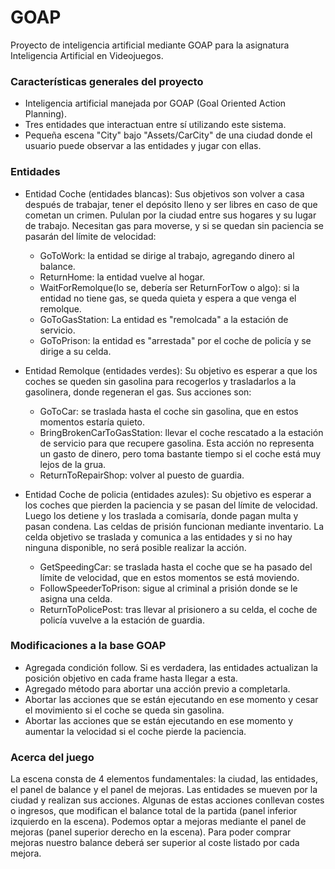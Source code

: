 # GOAP
Proyecto de inteligencia artificial mediante GOAP para la asignatura Inteligencia Artificial en Videojuegos.

### Características generales del proyecto
* Inteligencia artificial manejada por GOAP (Goal Oriented Action Planning).
* Tres entidades que interactuan entre sí utilizando este sistema.
* Pequeña escena "City" bajo "Assets/CarCity" de una ciudad donde el usuario puede observar a las entidades y jugar con ellas.

### Entidades
* Entidad Coche (entidades blancas): Sus objetivos son volver a casa después de trabajar, tener el depósito lleno y ser libres en caso de que cometan un crimen. Pululan por la ciudad entre sus hogares y su lugar de trabajo. Necesitan gas para moverse, y si se quedan sin paciencia se pasarán del límite de velocidad:
  * GoToWork: la entidad se dirige al trabajo, agregando dinero al balance.
  * ReturnHome: la entidad vuelve al hogar.
  * WaitForRemolque(lo se, debería ser ReturnForTow o algo): si la entidad no tiene gas, se queda quieta y espera a que venga el remolque.
  * GoToGasStation: La entidad es "remolcada" a la estación de servicio.
  * GoToPrison: la entidad es "arrestada" por el coche de policía y se dirige a su celda.

* Entidad Remolque (entidades verdes): Su objetivo es esperar a que los coches se queden sin gasolina para recogerlos y trasladarlos a la gasolinera, donde regeneran el gas. Sus acciones son:
  * GoToCar: se traslada hasta el coche sin gasolina, que en estos momentos estaría quieto.
  * BringBrokenCarToGasStation: llevar el coche rescatado a la estación de servicio para que recupere gasolina. Esta acción no representa un gasto de dinero, pero toma bastante tiempo si el coche está muy lejos de la grua.
  * ReturnToRepairShop: volver al puesto de guardia.

* Entidad Coche de policia (entidades azules): Su objetivo es esperar a los coches que pierden la paciencia y se pasan del límite de velocidad. Luego los detiene y los traslada a comisaría, donde pagan multa y pasan condena. Las celdas de prisión funcionan mediante inventario. La celda objetivo se traslada y comunica a las entidades y si no hay ninguna disponible, no será posible realizar la acción.
  * GetSpeedingCar: se traslada hasta el coche que se ha pasado del límite de velocidad, que en estos momentos se está moviendo.
  * FollowSpeederToPrison: sigue al criminal a prisión donde se le asigna una celda.
  * ReturnToPolicePost: tras llevar al prisionero a su celda, el coche de policía vuvelve a la estación de guardia.

### Modificaciones a la base GOAP
* Agregada condición follow. Si es verdadera, las entidades actualizan la posición objetivo en cada frame hasta llegar a esta.
* Agregado método para abortar una acción previo a completarla.
* Abortar las acciones que se están ejecutando en ese momento y cesar el movimiento si el coche se queda sin gasolina.
* Abortar las acciones que se están ejecutando en ese momento y aumentar la velocidad si el coche pierde la paciencia.

### Acerca del juego
La escena consta de 4 elementos fundamentales: la ciudad, las entidades, el panel de balance y el panel de mejoras. Las entidades se mueven por la ciudad y realizan sus acciones. Algunas de estas acciones conllevan costes o ingresos, que modifican el balance total de la partida (panel inferior izquierdo en la escena). Podemos optar a mejoras mediante el panel de mejoras (panel superior derecho en la escena). Para poder comprar mejoras nuestro balance deberá ser superior al coste listado por cada mejora.
